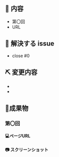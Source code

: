 ## :book: 内容
- 第〇回
- URL

## :clap: 解決する issue
- close #0

## ⛏ 変更内容
<!-- 変更を端的に箇条書きで -->
<!-- List down your changes concisely -->
- 
- 

## :memo:成果物
### 第〇回
#### :computer:ページURL

#### :camera: スクリーンショット
<!-- スタイルなどの変更の場合はスクリーンショットがあるとレビューしやすいです -->
<!-- Changes in styles would be easier to review with screenshots! -->
